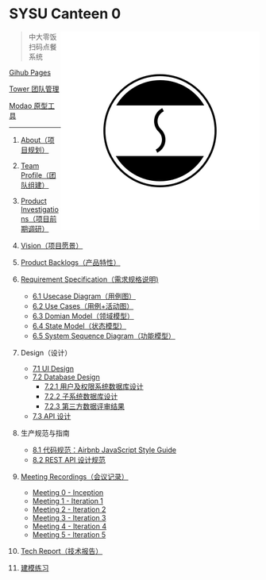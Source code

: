 # SYSU Canteen 0

<img src='assets/logo.png' align='right' style=' width:400px;height:400 px'/>

> 中大零饭扫码点餐系统

[Gihub Pages](https://dtosaad.github.io)

[Tower 团队管理](https://tower.im/projects/8d7d7a72725242b3beb1609174e058ba/)

[Modao 原型工具](https://modao.cc/app/YiH5dTdxFF3JzQAkRsSjOWMHPRmoodZ)

---

1. [About（项目规划）](https://github.com/dtosaad/documents/blob/master/about.md)

2. [Team Profile（团队组建）](https://github.com/dtosaad/documents/blob/master/team_profile.md)

3. [Product Investigations（项目前期调研）](https://github.com/dtosaad/documents/blob/master/product_investigations.md)

4. [Vision（项目愿景）](https://github.com/dtosaad/documents/blob/master/about.md#vision)

5. [Product Backlogs（产品特性）](https://github.com/dtosaad/documents/blob/master/about.md#backlogs)

6. [Requirement Specification（需求规格说明)](https://github.com/dtosaad/documents/blob/master/product_requirements.md)
    + [6.1 Usecase Diagram（用例图）](https://github.com/dtosaad/documents/blob/master/assets/use_cases.png)
    + [6.2 Use Cases（用例+活动图）](https://github.com/dtosaad/documents/blob/master/assets/use_cases.png)
    + [6.3 Domian Model（领域模型）](https://github.com/dtosaad/documents/blob/master/assets/domain_model.png)
    + [6.4 State Model（状态模型）](https://github.com/dtosaad/documents/blob/master/assets/state_model.png)
    + [6.5 System Sequence Diagram（功能模型）](https://github.com/dtosaad/documents/blob/master/assets/system_sequence_diagram.png)

7. Design（设计）
    + [7.1 UI Design](https://github.com/dtosaad/documents/tree/master/assets/ui)
    + [7.2 Database Design](https://github.com/dtosaad/documents/blob/master/assets/database_design.png)
        + [7.2.1 用户及权限系统数据库设计](https://github.com/dtosaad/documents/blob/master/assets/database_design_privilege.png)
        + [7.2.2 子系统数据库设计](https://github.com/dtosaad/documents/blob/master/assets/database_design_sub.png)
        + [7.2.3 第三方数据评审结果](https://github.com/dtosaad/documents/issues)
    + [7.3 API 设计](https://github.com/dtosaad/documents/blob/master/API.md)

8. 生产规范与指南
    + [8.1 代码规范：Airbnb JavaScript Style Guide](https://github.com/airbnb/javascript)
    + [8.2 REST API 设计规范](http://www.ruanyifeng.com/blog/2014/05/restful_api)

9. [Meeting Recordings（会议记录）](https://github.com/dtosaad/documents/blob/master/meeting_recordings.md)
    + [Meeting 0 - Inception](https://github.com/dtosaad/documents/blob/master/meeting_recordings.md#metting-0---inception)
    + [Meeting 1 - Iteration 1](https://github.com/dtosaad/documents/blob/master/meeting_recordings.md#metting-1---iteration-1)
    + [Meeting 2 - Iteration 2](https://github.com/dtosaad/documents/blob/master/meeting_recordings.md#metting-2---iteration-2)
    + [Meeting 3 - Iteration 3](https://github.com/dtosaad/documents/blob/master/meeting_recordings.md#metting-3---iteration-3)
    + [Meeting 4 - Iteration 4](https://github.com/dtosaad/documents/blob/master/meeting_recordings.md#metting-4---iteration-4)
    + [Meeting 5 - Iteration 5](https://github.com/dtosaad/documents/blob/master/meeting_recordings.md#metting-5---iteration-5)

10. [Tech Report（技术报告）](https://github.com/dtosaad/documents/blob/master/tech_report.md)

11. [建模练习](https://github.com/dtosaad/documents/blob/master/modeling_practices.md)
